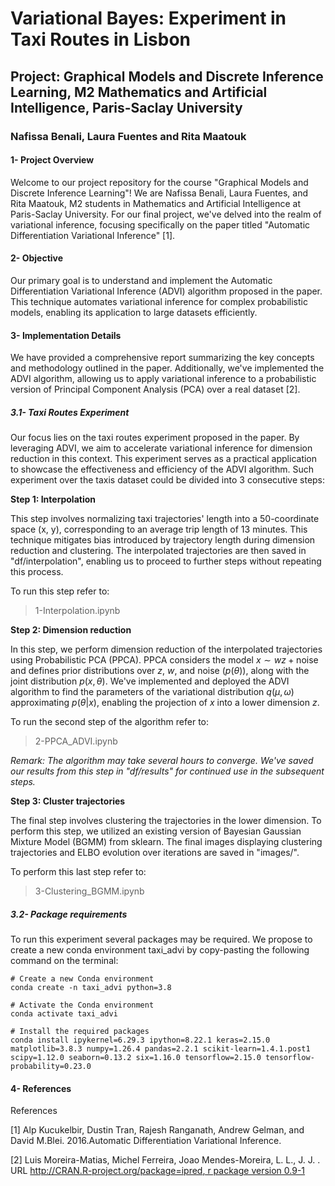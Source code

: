 # Variational Bayes: Experiment in Taxi Routes in Lisbon

## Project: Graphical Models and Discrete Inference Learning, M2 Mathematics and Artificial Intelligence, Paris-Saclay University

### Nafissa Benali, Laura Fuentes and Rita Maatouk

#### 1- Project Overview

Welcome to our project repository for the course "Graphical Models and Discrete Inference Learning"! We are Nafissa Benali, Laura Fuentes, and Rita Maatouk, M2 students in Mathematics and Artificial Intelligence at Paris-Saclay University. For our final project, we've delved into the realm of variational inference, focusing specifically on the paper titled "Automatic Differentiation Variational Inference" [1].

#### 2- Objective

Our primary goal is to understand and implement the Automatic Differentiation Variational Inference (ADVI) algorithm proposed in the paper. This technique automates variational inference for complex probabilistic models, enabling its application to large datasets efficiently.

#### 3- Implementation Details

We have provided a comprehensive report summarizing the key concepts and methodology outlined in the paper. Additionally, we've implemented the ADVI algorithm, allowing us to apply variational inference to a probabilistic version of Principal Component Analysis (PCA) over a real dataset [2].

##### 3.1- Taxi Routes Experiment

Our focus lies on the taxi routes experiment proposed in the paper. By leveraging ADVI, we aim to accelerate variational inference for dimension reduction in this context. This experiment serves as a practical application to showcase the effectiveness and efficiency of the ADVI algorithm. Such experiment over the taxis dataset could be divided into 3 consecutive steps: 

**Step 1: Interpolation**

This step involves normalizing taxi trajectories' length into a 50-coordinate space (x, y), corresponding to an average trip length of 13 minutes. This technique mitigates bias introduced by trajectory length during dimension reduction and clustering. The interpolated trajectories are then saved in "df/interpolation", enabling us to proceed to further steps without repeating this process.

To run this step refer to: 
> 1-Interpolation.ipynb


**Step 2: Dimension reduction**

In this step, we perform dimension reduction of the interpolated trajectories using Probabilistic PCA (PPCA). PPCA considers the model $x \sim wz + \text{noise}$ and defines prior distributions over $z$, $w$, and $\text{noise}$ ($p(\theta)$), along with the joint distribution $p(x,\theta)$. We've implemented and deployed the ADVI algorithm to find the parameters of the variational distribution $q(\mu, \omega)$ approximating $p(\theta | x)$, enabling the projection of $x$ into a lower dimension $z$.

To run the second step of the algorithm refer to:
> 2-PPCA_ADVI.ipynb

*Remark: The algorithm may take several hours to converge. We've saved our results from this step in "df/results" for continued use in the subsequent steps.*


**Step 3: Cluster trajectories**

The final step involves clustering the trajectories in the lower dimension. To perform this step, we utilized an existing version of Bayesian Gaussian Mixture Model (BGMM) from sklearn. The final images displaying clustering trajectories and ELBO evolution over iterations are saved in "images/". 

To perform this last step refer to:
> 3-Clustering_BGMM.ipynb


##### 3.2- Package requirements

To run this experiment several packages may be required. We propose to create a new conda environment taxi_advi by copy-pasting the following command on the terminal: 

```
# Create a new Conda environment
conda create -n taxi_advi python=3.8

# Activate the Conda environment
conda activate taxi_advi

# Install the required packages
conda install ipykernel=6.29.3 ipython=8.22.1 keras=2.15.0 matplotlib=3.8.3 numpy=1.26.4 pandas=2.2.1 scikit-learn=1.4.1.post1 scipy=1.12.0 seaborn=0.13.2 six=1.16.0 tensorflow=2.15.0 tensorflow-probability=0.23.0
```

#### 4- References

References

[1] Alp Kucukelbir, Dustin Tran, Rajesh Ranganath, Andrew Gelman, and David M.Blei. 2016.Automatic Differentiation Variational Inference.

[2] Luis Moreira-Matias, Michel Ferreira, Joao Mendes-Moreira, L. L., J. J. . URL [http://CRAN.R-project.org/package=ipred, r package version 0.9-1](https://archive.ics.uci.edu/dataset/339/taxi+service+trajectory+prediction+challenge+ecml+pkdd+2015)
